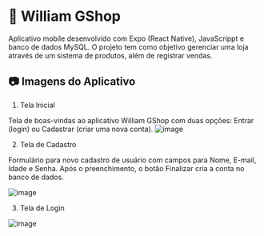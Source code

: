 # 📱 William GShop
Aplicativo mobile desenvolvido com Expo (React Native), JavaScrippt e banco de dados MySQL. O projeto tem como objetivo gerenciar uma loja através de um sistema de produtos, além de registrar vendas.




## 📷 Imagens do Aplicativo
1. Tela Inicial

Tela de boas-vindas ao aplicativo William GShop com duas opções: Entrar (login) ou Cadastrar (criar uma nova conta).
   ![image](https://github.com/user-attachments/assets/14e169b6-822f-49f9-be03-941a0135742b)



2. Tela de Cadastro

Formulário para novo cadastro de usuário com campos para Nome, E-mail, Idade e Senha. Após o preenchimento, o botão Finalizar cria a conta no banco de dados.

![image](https://github.com/user-attachments/assets/3e293d0b-f3e1-41e0-8cab-1540dad4b42a)

3. Tela de Login

![image](https://github.com/user-attachments/assets/f3516f3c-691c-4c25-8b2c-ba99f31ce0a4)



